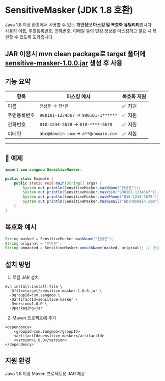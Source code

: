 # SensitiveMasker (JDK 1.8 호환)

Java 1.8 이상 환경에서 사용할 수 있는 **개인정보 마스킹 및 복호화 유틸리티**입니다.  
사용자 이름, 주민등록번호, 전화번호, 이메일 등의 민감 정보를 마스킹하고 필요 시 복원할 수 있도록 도와줍니다.

JAR 이용시 mvn clean package로 target 폴더에
[sensitive-masker-1.0.0.jar](target/sensitive-masker-1.0.0.jar) 생성 후 사용
---

## 기능 요약

| 항목       | 마스킹 예시                          | 복호화 지원 |
|------------|---------------------------------------|--------------|
| 이름       | `전상문` → `전*문`                   | ✅ 지원       |
| 주민등록번호 | `900101-1234567` → `900101-1******` | ✅ 지원       |
| 전화번호   | `010-1234-5678` → `010-****-5678`     | ✅ 지원       |
| 이메일     | `abc@domain.com` → `a**@domain.com`  | ✅ 지원       |

---

## 🧪 예제

```java
import com.sangmoo SensitiveMasker;

public class Example {
    public static void main(String[] args) {
        System.out.println(SensitiveMasker.maskName("전상문"));         // 전*문
        System.out.println(SensitiveMasker.maskSsn("900101-1234567")); // 900101-1******
        System.out.println(SensitiveMasker.maskPhone("010-1234-5678")); // 010-****-5678
        System.out.println(SensitiveMasker.maskEmail("abc@domain.com")); // a**@domain.com
    }
}
```

## 복호화 예시
```java
String masked = SensitiveMasker.maskName("전상문");
String original = "전상문";
String unmasked = SensitiveMasker.unmaskName(masked, original); // 전상문
```

## 설치 방법
1. 로컬 JAR 설치
```
mvn install:install-file \
  -Dfile=target/sensitive-masker-1.0.0.jar \
  -DgroupId=com.sangmoo \
  -DartifactId=sensitive-masker \
  -Dversion=1.0.0 \
  -Dpackaging=jar
```
2. Maven 프로젝트에 추가
```
<dependency>
    <groupId>com.sangmoo</groupId>
    <artifactId>sensitive-masker</artifactId>
    <version>1.0.0</version>
</dependency>
```
## 지원 환경
Java 1.8 이상 
Maven 프로젝트용 JAR 제공
